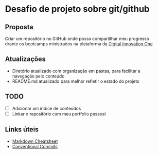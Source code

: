 # Desafio de projeto sobre git/github
## Proposta
Criar um repositório no GitHub onde posso compartilhar meu progresso drante os bootcamps ministrados na plataforma da [Digital Innovation One](dio.me)
## Atualizações
 - Diretório atualizado com organização em pastas, para facilitar a navegação pelo conteúdo
 - README.md atualizado para melhor refletir o estado do projeto
## TODO
- [ ] Adicionar um índice de conteúdos
- [ ] Linkar o repositório com meu portfolio pessoal
## Links úteis
 - [Markdown Cheatsheet](markdownguide.org)
 - [Conventional Commits](https://cheatography.com/albelop/cheat-sheets/conventional-commits/)